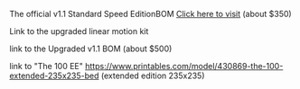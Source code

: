 The official v1.1 Standard Speed EditionBOM <a href="https://docs.google.com/spreadsheets/d/1e5dhm4ck-dtci_GDkMuuwxgp788YJ5hdL6JvRKvF1Zc/edit?usp=sharing">Click here to visit</a> (about $350)

Link to the upgraded linear motion kit

link to the Upgraded v1.1 BOM (about $500)

link to "The 100 EE" https://www.printables.com/model/430869-the-100-extended-235x235-bed (extended edition 235x235)